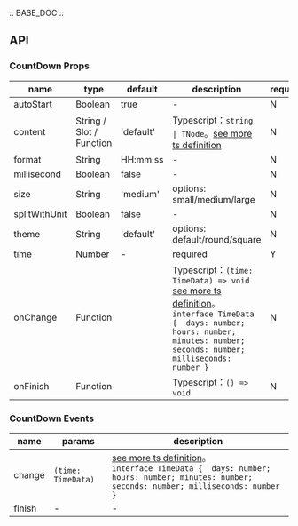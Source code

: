 :: BASE_DOC ::

## API


### CountDown Props

name | type | default | description | required
-- | -- | -- | -- | --
autoStart | Boolean | true | \- | N
content | String / Slot / Function | 'default' | Typescript：`string \| TNode`。[see more ts definition](https://github.com/Tencent/tdesign-mobile-vue/blob/develop/src/common.ts) | N
format | String | HH:mm:ss | \- | N
millisecond | Boolean | false | \- | N
size | String | 'medium' | options: small/medium/large | N
splitWithUnit | Boolean | false | \- | N
theme | String | 'default' | options: default/round/square | N
time | Number | - | required | Y
onChange | Function |  | Typescript：`(time: TimeData) => void`<br/>[see more ts definition](https://github.com/Tencent/tdesign-mobile-vue/tree/develop/src/count-down/type.ts)。<br/>`interface TimeData {  days: number; hours: number; minutes: number; seconds: number; milliseconds: number }`<br/> | N
onFinish | Function |  | Typescript：`() => void`<br/> | N

### CountDown Events

name | params | description
-- | -- | --
change | `(time: TimeData)` | [see more ts definition](https://github.com/Tencent/tdesign-mobile-vue/tree/develop/src/count-down/type.ts)。<br/>`interface TimeData {  days: number; hours: number; minutes: number; seconds: number; milliseconds: number }`<br/>
finish | \- | \-
